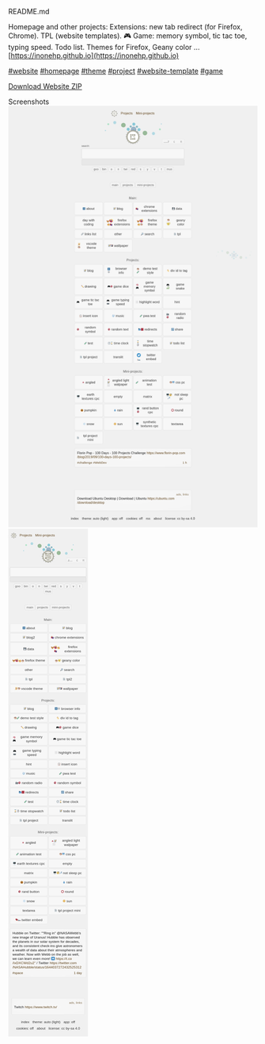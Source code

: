 README.md


Homepage and other projects: Extensions: new tab redirect (for Firefox, Chrome). TPL (website templates).  🎮 Game: memory symbol, tic tac toe, typing speed. Todo list. Themes for Firefox, Geany color ...
[https://inonehp.github.io](https://inonehp.github.io)

[#website](https://github.com/topics/website?s=updated)
[#homepage](https://github.com/topics/homepage?s=updated)
[#theme](https://github.com/topics/theme?s=updated)
[#project](https://github.com/topics/project?s=updated)
[#website-template](https://github.com/topics/website-template?s=updated)
[#game](https://github.com/topics/game?s=updated)


[Download Website ZIP](https://github.com/inonehp/inonehp.github.io/archive/refs/heads/main.zip)

Screenshots
![screenshot](/img/screenshot.png)
![screenshot2](/img/screenshot2.png)
